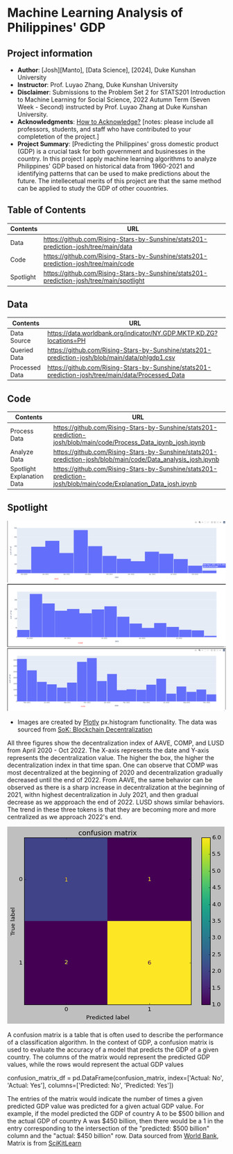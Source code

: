 # Machine Learning Analysis of Philippines' GDP
## Project information
- **Author**: [Josh][Manto], [Data Science], [2024], Duke Kunshan University
- **Instructor**: Prof. Luyao Zhang, Duke Kunshan University
- **Disclaimer**: Submissions to the Problem Set 2 for STATS201 Introduction to Machine Learning for Social Science, 2022 Autumn Term (Seven Week - Second) instructed by Prof. Luyao Zhang at Duke Kunshan University.
- **Acknowledgments**: [How to Acknowledge?](https://www.scribbr.co.uk/thesis-dissertation/acknowledgements/)
[notes: please include all professors, students, and staff who have contributed to your completetion of the project.]
- **Project Summary**: [Predicting the Philippines' gross domestic product (GDP) is a crucial task for both government and businesses in the country. In this project I apply machine learning algorithms to analyze Philippines' GDP based on historical data from 1960-2021 and identifying patterns that can be used to make predictions about the future. The intellecetual merits of this project are that the same method can be applied to study the GDP of other couontries. 

## Table of Contents
| Contents  | URL |
| ------------- | ------------- |
| Data  | https://github.com/Rising-Stars-by-Sunshine/stats201-prediction-josh/tree/main/data |
| Code  | https://github.com/Rising-Stars-by-Sunshine/stats201-prediction-josh/tree/main/code  |
| Spotlight  | https://github.com/Rising-Stars-by-Sunshine/stats201-prediction-josh/tree/main/spotlight  |

## Data
| Contents  | URL |
| ------------- | ------------- |
| Data Source | https://data.worldbank.org/indicator/NY.GDP.MKTP.KD.ZG?locations=PH  |
| Queried Data  | https://github.com/Rising-Stars-by-Sunshine/stats201-prediction-josh/blob/main/data/phlgdp1.csv  |
| Processed Data  | https://github.com/Rising-Stars-by-Sunshine/stats201-prediction-josh/tree/main/data/Processed_Data  |

## Code
| Contents  | URL |
| ------------- | ------------- |
| Process Data  | https://github.com/Rising-Stars-by-Sunshine/stats201-prediction-josh/blob/main/code/Process_Data_ipynb_josh.ipynb  |
| Analyze Data  | https://github.com/Rising-Stars-by-Sunshine/stats201-prediction-josh/blob/main/code/Data_analysis_josh.ipynb  |
| Spotlight Explanation Data | https://github.com/Rising-Stars-by-Sunshine/stats201-prediction-josh/blob/main/code/Explanation_Data_josh.ipynb |

## Spotlight
![image](https://github.com/Rising-Stars-by-Sunshine/stats201-prediction-josh/blob/main/spotlight/figures/AAVE.png)
![image](https://github.com/Rising-Stars-by-Sunshine/stats201-prediction-josh/blob/main/spotlight/figures/COMP.png)
![image](https://github.com/Rising-Stars-by-Sunshine/stats201-prediction-josh/blob/main/spotlight/figures/LUSD.png)
- Images are created by [Plotly](https://plotly.com/python/distplot) px.histogram functionality. The data was sourced from [SoK: Blockchain Decentralization](https://arxiv.org/abs/2205.04256)

All three figures show the decentralization index of AAVE, COMP, and LUSD from April 2020 - Oct 2022. The X-axis represents the date and Y-axis represents the decentralization value. The higher the box, the higher the decentralization index in that time span. One can observe that COMP was most decentralized at the beginning of 2020 and decentralization gradually decreased until the end of 2022. From AAVE, the same behavior can be observed as there is a sharp increase in decentralization at the beginning of 2021, withn highest decentralization in July 2021, and then gradual decrease as we appproach the end of 2022. LUSD shows similar behaviors. The trend in these three tokens is that they are becoming more and more centralized as we approach 2022's end. 

![image](https://github.com/Rising-Stars-by-Sunshine/stats201-prediction-josh/blob/main/spotlight/figures/confusion%20matrix%201.png)

A confusion matrix is a table that is often used to describe the performance of a classification algorithm. In the context of GDP, a confusion matrix is used to evaluate the accuracy of a model that predicts the GDP of a given country. The columns of the matrix would represent the predicted GDP values, while the rows would represent the actual GDP values

confusion_matrix_df = pd.DataFrame(confusion_matrix,
                                   index=['Actual: No', 'Actual: Yes'],
                                   columns=['Predicted: No', 'Predicted: Yes'])
                                 
The entries of the matrix would indicate the number of times a given predicted GDP value was predicted for a given actual GDP value. For example, if the model predicted the GDP of country A to be $500 billion and the actual GDP of country A was $450 billion, then there would be a 1 in the entry corresponding to the intersection of the "predicted: $500 billion" column and the "actual: $450 billion" row. Data sourced from [World Bank](https://data.worldbank.org/indicator/NY.GDP.MKTP.KD.ZG?locations=PH0), Matrix is from [SciKitLearn](https://scikit-learn.org/stable/)



